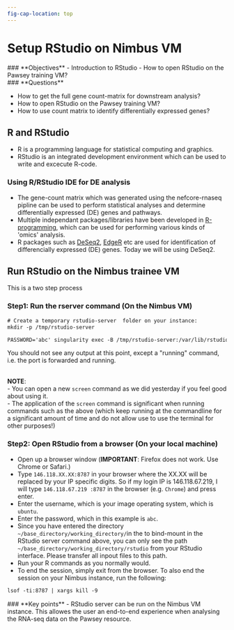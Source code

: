 ```yaml
---
fig-cap-location: top
---
```



# **Setup RStudio on Nimbus VM**

<div class="objectives">  
### **Objectives**
- Introduction to RStudio
- How to open RStudio on the Pawsey training VM?
</div>  

<div class="questions">  
### **Questions**

- How to get the full gene count-matrix for downstream analysis?
- How to open RStudio on the Pawsey training VM?
- How to use count matrix to identify differentially expressed genes?
</div>  

## **R and RStudio**
- R is a programming language for statistical computing and graphics.
- RStudio is an integrated development environment which can be used to write and excecute R-code.


### **Using R/RStudio IDE for DE analysis**
- The gene-count matrix which was generated using the nefcore-rnaseq pipline can be used to perform statistical analyses and determine differentially expressed (DE) genes and pathways.
- Multiple independant packages/libraries have been developed in [R-programming](https://www.r-project.org/), which can be used for performing various kinds of 'omics' analysis. 
- R packages such as [DeSeq2](https://bioconductor.org/packages/release/bioc/html/DESeq2.html), [EdgeR](https://bioconductor.org/packages/release/bioc/html/edgeR.html) etc are used for identification of differencially expressed (DE) genes. Today we will be using DeSeq2.


## **Run RStudio on the Nimbus trainee VM**
This is a two step process

### **Step1: Run the rserver command (On the Nimbus VM)**

```default
# Create a temporary rstudio-server  folder on your instance:
mkdir -p /tmp/rstudio-server

PASSWORD='abc' singularity exec -B /tmp/rstudio-server:/var/lib/rstudio-server -B /tmp/rstudio-server:/var/run/rstudio-server -B ~/base_directory/working_directory:/home /cvmfs/containers.biocommons.aarnet.edu.au/r/n/rnaseq_rstudio.sif rserver --auth-none=0 --auth-pam-helper-path=pam-helper --server-user ubuntu
```

You should not see any output at this point, except a "running" command, i.e. the port is forwarded and running.

<br>**NOTE**:
<br>- You can open a new `screen` command as we did yesterday if you feel good about using it. 
<br>- The application of the `screen` command is significant when running commands such as the above (which keep running at the commandline for a significant amount of time and do not allow use to use the terminal for other purposes!)

### **Step2: Open RStudio from a browser (On your local machine)**
- Open up a browser window (__IMPORTANT__: Firefox does not work. Use Chrome or Safari.)
- Type `146.118.XX.XX:8787` in your browser where the XX.XX will be replaced by your IP specific digits. So if my login IP is 146.118.67.219, I will type `146.118.67.219 :8787` in the browser (e.g. `Chrome`) and press enter.
- Enter the username, which is your image operating system, which is `ubuntu`.
- Enter the password, which in this example is `abc`.
- Since you have entered the directory `~/base_directory/working_directory/`in the to bind-mount in the RStudio server command above, you can only see the path `~/base_directory/working_directory/rstudio` from your RStudio interface. Please transfer all inpout files to this path. 
- Run your R commands as you normally would. 
- To end the session, simply exit from the browser. To also end the session on your Nimbus instance, run the following: 

```default
lsof -ti:8787 | xargs kill -9
```

<div class="keypoints">
### **Key points**
- RStudio server can be run on the Nimbus VM instance. This allowes the user an end-to-end experience when analysing the RNA-seq data on the Pawsey resource.
</div>